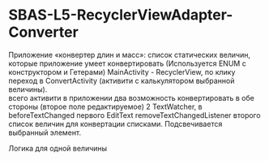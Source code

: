 # SBAS-L5-RecyclerViewAdapter-Converter
Приложение «конвертер длин и масс»: список статических величин, которые приложение умеет конвертировать
(Используется ENUM с конструктором и Гетерами)
MainActivity - RecyclerView, по клику переход в ConvertActivity (активити с калькулятором выбранной величины).  
всего активити в приложении два
возможность конвертировать в обе стороны (второе поле редактируемое)
2 TextWatcher, в beforeTextChanged первого EditText removeTextChangedListener второго
список величин для конвертации списками. Подсвечивается выбранный элемент.

Логика для одной величины
